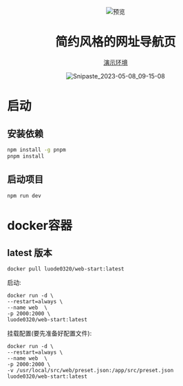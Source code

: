 <div align="center">
<img src="./public/favicon.svg" alt="预览"/>

<h1 align="center">简约风格的网址导航页</h1>

[演示环境](https://www.luode.vip) 

![Snipaste_2023-05-08_09-15-08](public/png/QQ截图20231019212432.png)

</div>

# 启动

## 安装依赖
```bash
npm install -g pnpm
pnpm install
```

## 启动项目
```bash
npm run dev
```

# docker容器

## latest 版本

```shell
docker pull luode0320/web-start:latest
```

启动:

```shell
docker run -d \
--restart=always \
--name web  \
-p 2000:2000 \
luode0320/web-start:latest
```

挂载配置(要先准备好配置文件):
```shell
docker run -d \
--restart=always \
--name web  \
-p 2000:2000 \
-v /usr/local/src/web/preset.json:/app/src/preset.json
luode0320/web-start:latest
```
